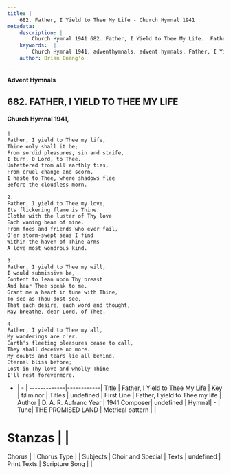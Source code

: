```yaml
---
title: |
    682. Father, I Yield to Thee My Life - Church Hymnal 1941
metadata:
    description: |
        Church Hymnal 1941 682. Father, I Yield to Thee My Life.  Father, I yield to Thee my life,  Thine only shall it be;  From sordid pleasures, sin and strife,  I turn, 0 Lord, to Thee.  Unfettered from all earthly ties,  From cruel change and scorn,  I haste to Thee, where shadows flee  Before the cloudless morn. 
    keywords:  |
        Church Hymnal 1941, adventhymnals, advent hymnals, Father, I Yield to Thee My Life, Father, I yield to Thee my life. 
    author: Brian Onang'o
---
```


#### Advent Hymnals
## 682. FATHER, I YIELD TO THEE MY LIFE
####  Church Hymnal 1941,

```txt
1.
Father, I yield to Thee my life, 
Thine only shall it be; 
From sordid pleasures, sin and strife, 
I turn, 0 Lord, to Thee. 
Unfettered from all earthly ties, 
From cruel change and scorn, 
I haste to Thee, where shadows flee 
Before the cloudless morn. 

2.
Father, I yield to Thee my love, 
Its flickering flame is Thine. 
Clothe with the luster of Thy love 
Each waning beam of mine. 
From foes and friends who ever fail, 
O'er storm-swept seas I find 
Within the haven of Thine arms 
A love most wondrous kind. 

3.
Father, I yield to Thee my will, 
I would submissive be, 
Content to lean upon Thy breast 
And hear Thee speak to me. 
Grant me a heart in tune with Thine, 
To see as Thou dost see, 
That each desire, each word and thought, 
May breathe, dear Lord, of Thee. 

4.
Father, I yield to Thee my all, 
My wanderings are o'er. 
Earth's fleeting pleasures cease to call, 
They shall deceive no more. 
My doubts and tears lie all behind, 
Eternal bliss before; 
Lost in Thy love and wholly Thine 
I'll rest forevermore.

```

- |   -  |
-------------|------------|
Title | Father, I Yield to Thee My Life |
Key | f♯ minor |
Titles | undefined |
First Line | Father, I yield to Thee my life |
Author | D. A. R. Aufranc
Year | 1941
Composer| undefined |
Hymnal|  - |
Tune| THE PROMISED LAND |
Metrical pattern | |
# Stanzas |  |
Chorus |  |
Chorus Type |  |
Subjects | Choir and Special |
Texts | undefined |
Print Texts | 
Scripture Song |  |
    
